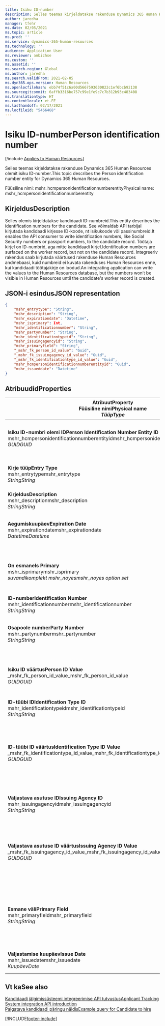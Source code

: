 ```yaml
---
title: Isiku ID-number
description: Selles teemas kirjeldatakse rakenduse Dynamics 365 Human Resources olemit isiku ID-number.
author: jaredha
manager: tfehr
ms.date: 02/05/2021
ms.topic: article
ms.prod: ''
ms.service: dynamics-365-human-resources
ms.technology: ''
audience: Application User
ms.reviewer: anbichse
ms.custom: ''
ms.assetid: ''
ms.search.region: Global
ms.author: jaredha
ms.search.validFrom: 2021-02-05
ms.dyn365.ops.version: Human Resources
ms.openlocfilehash: ebb74f51c6a00d5667593630822c1ef6bcb92138
ms.sourcegitcommit: 6affb3316be757c99e1fe9c7c7b312b93c483408
ms.translationtype: HT
ms.contentlocale: et-EE
ms.lasthandoff: 02/17/2021
ms.locfileid: "5466468"
---
```

# <a name="person-identification-number"></a><span data-ttu-id="e0926-103">Isiku ID-number</span><span class="sxs-lookup"><span data-stu-id="e0926-103">Person identification number</span></span>

[!include [Applies to Human Resources](../includes/applies-to-hr.md)]

<span data-ttu-id="e0926-104">Selles teemas kirjeldatakse rakenduse Dynamics 365 Human Resources olemit isiku ID-number.</span><span class="sxs-lookup"><span data-stu-id="e0926-104">This topic describes the Person identification number entity for Dynamics 365 Human Resources.</span></span>

<span data-ttu-id="e0926-105">Füüsiline nimi: mshr_hcmpersonidentificationnumberentity</span><span class="sxs-lookup"><span data-stu-id="e0926-105">Physical name: mshr_hcmpersonidentificationnumberentity</span></span>

## <a name="description"></a><span data-ttu-id="e0926-106">Kirjeldus</span><span class="sxs-lookup"><span data-stu-id="e0926-106">Description</span></span>

<span data-ttu-id="e0926-107">Selles olemis kirjeldatakse kandidaadi ID-numbreid.</span><span class="sxs-lookup"><span data-stu-id="e0926-107">This entity describes the identification numbers for the candidate.</span></span> <span data-ttu-id="e0926-108">See võimaldab API tarbijal kirjutada kandidaadi kirjesse ID-koode, nt isikukoode või passinumbreid.</span><span class="sxs-lookup"><span data-stu-id="e0926-108">It enables the API consumer to write identification numbers, like Social Security numbers or passport numbers, to the candidate record.</span></span> <span data-ttu-id="e0926-109">Töötaja kirjel on ID-numbrid, aga mitte kandidaadi kirjel.</span><span class="sxs-lookup"><span data-stu-id="e0926-109">Identification numbers are surfaced on the worker record, but not on the candidate record.</span></span> <span data-ttu-id="e0926-110">Integreeriv rakendus saab kirjutada väärtused rakenduse Human Resources andmebaasi, kuid numbreid ei kuvata rakenduses Human Resources enne, kui kandidaadi töötajakirje on loodud.</span><span class="sxs-lookup"><span data-stu-id="e0926-110">An integrating application can write the values to the Human Resources database, but the numbers won’t be visible in Human Resources until the candidate's worker record is created.</span></span>

## <a name="json-representation"></a><span data-ttu-id="e0926-111">JSON-i esindus</span><span class="sxs-lookup"><span data-stu-id="e0926-111">JSON representation</span></span>

```json
{
    "mshr_entrytype": "String",
    "mshr_description": "String",
    "mshr_expirationdate": "Datetime",
    "mshr_isprimary": Int,
    "mshr_identificationnumber": "String",
    "mshr_partynumber": "String",
    "mshr_identificationtypeid": "String",
    "mshr_issuingagencyid": "String",
    "mshr_primaryfield": "String",
    "_mshr_fk_person_id_value": "Guid",
    "_mshr_fk_issuingagency_id_value": "Guid",
    "_mshr_fk_identificationtype_id_value": "Guid",
    "mshr_hcmpersonidentificationnumberentityid": "Guid",
    "mshr_issueddate": "Datetime"
}
```

## <a name="properties"></a><span data-ttu-id="e0926-112">Atribuudid</span><span class="sxs-lookup"><span data-stu-id="e0926-112">Properties</span></span>

| <span data-ttu-id="e0926-113">Atribuut</span><span class="sxs-lookup"><span data-stu-id="e0926-113">Property</span></span><br><span data-ttu-id="e0926-114">**Füüsiline nimi**</span><span class="sxs-lookup"><span data-stu-id="e0926-114">**Physical name**</span></span><br><span data-ttu-id="e0926-115">**_Tüüp_**</span><span class="sxs-lookup"><span data-stu-id="e0926-115">**_Type_**</span></span> | <span data-ttu-id="e0926-116">Kasuta</span><span class="sxs-lookup"><span data-stu-id="e0926-116">Use</span></span> | <span data-ttu-id="e0926-117">Kirjeldus</span><span class="sxs-lookup"><span data-stu-id="e0926-117">Description</span></span> |
| --- | --- | --- |
| <span data-ttu-id="e0926-118">**Isiku ID-numbri olemi ID**</span><span class="sxs-lookup"><span data-stu-id="e0926-118">**Person Identification Number Entity ID**</span></span><br><span data-ttu-id="e0926-119">mshr_hcmpersonidentificationnumberentityid</span><span class="sxs-lookup"><span data-stu-id="e0926-119">mshr_hcmpersonidentificationnumberentityid</span></span><br><span data-ttu-id="e0926-120">*GUID*</span><span class="sxs-lookup"><span data-stu-id="e0926-120">*GUID*</span></span> | <span data-ttu-id="e0926-121">Kirjutuskaitstud</span><span class="sxs-lookup"><span data-stu-id="e0926-121">Read-only</span></span><br><span data-ttu-id="e0926-122">Nõutav</span><span class="sxs-lookup"><span data-stu-id="e0926-122">Required</span></span><br><span data-ttu-id="e0926-123">Süsteemi loodud</span><span class="sxs-lookup"><span data-stu-id="e0926-123">System-generated</span></span> | <span data-ttu-id="e0926-124">Isiku ID-numbri kirje kordumatu peamine identifikaator.</span><span class="sxs-lookup"><span data-stu-id="e0926-124">Unique primary identifier for the person identification number record.</span></span> |
| <span data-ttu-id="e0926-125">**Kirje tüüp**</span><span class="sxs-lookup"><span data-stu-id="e0926-125">**Entry Type**</span></span><br><span data-ttu-id="e0926-126">mshr_entrytype</span><span class="sxs-lookup"><span data-stu-id="e0926-126">mshr_entrytype</span></span><br><span data-ttu-id="e0926-127">*String*</span><span class="sxs-lookup"><span data-stu-id="e0926-127">*String*</span></span> | <span data-ttu-id="e0926-128">Loe-kirjuta</span><span class="sxs-lookup"><span data-stu-id="e0926-128">Read-write</span></span><br><span data-ttu-id="e0926-129">Valikuline</span><span class="sxs-lookup"><span data-stu-id="e0926-129">Optional</span></span> | <span data-ttu-id="e0926-130">Vaba väärtus ID-numbri kirjetüübile viitamiseks.</span><span class="sxs-lookup"><span data-stu-id="e0926-130">Free value to reference the type of entry for the identification number.</span></span> |
| <span data-ttu-id="e0926-131">**Kirjeldus**</span><span class="sxs-lookup"><span data-stu-id="e0926-131">**Description**</span></span><br><span data-ttu-id="e0926-132">mshr_description</span><span class="sxs-lookup"><span data-stu-id="e0926-132">mshr_description</span></span><br><span data-ttu-id="e0926-133">*String*</span><span class="sxs-lookup"><span data-stu-id="e0926-133">*String*</span></span> | <span data-ttu-id="e0926-134">Loe-kirjuta</span><span class="sxs-lookup"><span data-stu-id="e0926-134">Read-write</span></span><br><span data-ttu-id="e0926-135">Valikuline</span><span class="sxs-lookup"><span data-stu-id="e0926-135">Optional</span></span> | <span data-ttu-id="e0926-136">ID-numbri kirjeldus.</span><span class="sxs-lookup"><span data-stu-id="e0926-136">The description of the identification number.</span></span> |
| <span data-ttu-id="e0926-137">**Aegumiskuupäev**</span><span class="sxs-lookup"><span data-stu-id="e0926-137">**Expiration Date**</span></span><br><span data-ttu-id="e0926-138">mshr_expirationdate</span><span class="sxs-lookup"><span data-stu-id="e0926-138">mshr_expirationdate</span></span><br><span data-ttu-id="e0926-139">*Datetime*</span><span class="sxs-lookup"><span data-stu-id="e0926-139">*Datetime*</span></span> | <span data-ttu-id="e0926-140">Loe-kirjuta</span><span class="sxs-lookup"><span data-stu-id="e0926-140">Read-write</span></span><br><span data-ttu-id="e0926-141">Valikuline</span><span class="sxs-lookup"><span data-stu-id="e0926-141">Optional</span></span> | <span data-ttu-id="e0926-142">Kuupäev, millal seotud dokumendi ID-number aegub.</span><span class="sxs-lookup"><span data-stu-id="e0926-142">The date on which the identification number or associated document expires.</span></span> |
| <span data-ttu-id="e0926-143">**On esmane**</span><span class="sxs-lookup"><span data-stu-id="e0926-143">**Is Primary**</span></span><br><span data-ttu-id="e0926-144">mshr_isprimary</span><span class="sxs-lookup"><span data-stu-id="e0926-144">mshr_isprimary</span></span><br><span data-ttu-id="e0926-145">*suvandikomplekt mshr_noyes*</span><span class="sxs-lookup"><span data-stu-id="e0926-145">*mshr_noyes option set*</span></span> | <span data-ttu-id="e0926-146">Loe-kirjuta</span><span class="sxs-lookup"><span data-stu-id="e0926-146">Read-write</span></span><br><span data-ttu-id="e0926-147">Valikuline</span><span class="sxs-lookup"><span data-stu-id="e0926-147">Optional</span></span> | <span data-ttu-id="e0926-148">Määratleb, kas ID-number on selle ID-tüübi jaoks isiku esmane kirje.</span><span class="sxs-lookup"><span data-stu-id="e0926-148">Defines whether the identification number is the primary record for the person for this identification type.</span></span> |
| <span data-ttu-id="e0926-149">**ID-number**</span><span class="sxs-lookup"><span data-stu-id="e0926-149">**Identification Number**</span></span><br><span data-ttu-id="e0926-150">mshr_identificationnumber</span><span class="sxs-lookup"><span data-stu-id="e0926-150">mshr_identificationnumber</span></span><br><span data-ttu-id="e0926-151">*String*</span><span class="sxs-lookup"><span data-stu-id="e0926-151">*String*</span></span> | <span data-ttu-id="e0926-152">Loe-kirjuta</span><span class="sxs-lookup"><span data-stu-id="e0926-152">Read-write</span></span><br><span data-ttu-id="e0926-153">Nõutav</span><span class="sxs-lookup"><span data-stu-id="e0926-153">Required</span></span> | <span data-ttu-id="e0926-154">ID-number.</span><span class="sxs-lookup"><span data-stu-id="e0926-154">The identification number.</span></span> |
| <span data-ttu-id="e0926-155">**Osapoole number**</span><span class="sxs-lookup"><span data-stu-id="e0926-155">**Party Number**</span></span><br><span data-ttu-id="e0926-156">mshr_partynumber</span><span class="sxs-lookup"><span data-stu-id="e0926-156">mshr_partynumber</span></span><br><span data-ttu-id="e0926-157">*String*</span><span class="sxs-lookup"><span data-stu-id="e0926-157">*String*</span></span> | <span data-ttu-id="e0926-158">Loe-kirjuta</span><span class="sxs-lookup"><span data-stu-id="e0926-158">Read-write</span></span><br><span data-ttu-id="e0926-159">Nõutav</span><span class="sxs-lookup"><span data-stu-id="e0926-159">Required</span></span> | <span data-ttu-id="e0926-160">ID-numbri omanikuks oleva osapoole (isiku) identifikaator.</span><span class="sxs-lookup"><span data-stu-id="e0926-160">The identifier of the party (person) owning the identification number.</span></span> |
| <span data-ttu-id="e0926-161">**Isiku ID väärtus**</span><span class="sxs-lookup"><span data-stu-id="e0926-161">**Person ID Value**</span></span><br><span data-ttu-id="e0926-162">_mshr_fk_person_id_value</span><span class="sxs-lookup"><span data-stu-id="e0926-162">_mshr_fk_person_id_value</span></span><br><span data-ttu-id="e0926-163">*GUID*</span><span class="sxs-lookup"><span data-stu-id="e0926-163">*GUID*</span></span> | <span data-ttu-id="e0926-164">Kirjutuskaitstud</span><span class="sxs-lookup"><span data-stu-id="e0926-164">Read-only</span></span><br><span data-ttu-id="e0926-165">Nõutav</span><span class="sxs-lookup"><span data-stu-id="e0926-165">Required</span></span><br><span data-ttu-id="e0926-166">Võõrvõti: mshr_dirpersonentityid olemile mshr_dirpersonentity</span><span class="sxs-lookup"><span data-stu-id="e0926-166">Foreign key: mshr_dirpersonentityid of mshr_dirpersonentity entity</span></span> | <span data-ttu-id="e0926-167">Osapoole (isiku) kordumatu identifikaator.</span><span class="sxs-lookup"><span data-stu-id="e0926-167">The unique identifier of the party (person).</span></span> |
| <span data-ttu-id="e0926-168">**ID-tüübi ID**</span><span class="sxs-lookup"><span data-stu-id="e0926-168">**Identification Type ID**</span></span><br><span data-ttu-id="e0926-169">mshr_identificationtypeid</span><span class="sxs-lookup"><span data-stu-id="e0926-169">mshr_identificationtypeid</span></span><br><span data-ttu-id="e0926-170">*String*</span><span class="sxs-lookup"><span data-stu-id="e0926-170">*String*</span></span> | <span data-ttu-id="e0926-171">Loe-kirjuta</span><span class="sxs-lookup"><span data-stu-id="e0926-171">Read-write</span></span><br><span data-ttu-id="e0926-172">Nõutav</span><span class="sxs-lookup"><span data-stu-id="e0926-172">Required</span></span> | <span data-ttu-id="e0926-173">ID-numbri tüüp.</span><span class="sxs-lookup"><span data-stu-id="e0926-173">The type of identification number.</span></span> |
| <span data-ttu-id="e0926-174">**ID-tüübi ID väärtus**</span><span class="sxs-lookup"><span data-stu-id="e0926-174">**Identification Type ID Value**</span></span><br><span data-ttu-id="e0926-175">_mshr_fk_identificationtype_id_value</span><span class="sxs-lookup"><span data-stu-id="e0926-175">_mshr_fk_identificationtype_id_value</span></span><br><span data-ttu-id="e0926-176">*GUID*</span><span class="sxs-lookup"><span data-stu-id="e0926-176">*GUID*</span></span> | <span data-ttu-id="e0926-177">Kirjutuskaitstud</span><span class="sxs-lookup"><span data-stu-id="e0926-177">Read-only</span></span><br><span data-ttu-id="e0926-178">Nõutav</span><span class="sxs-lookup"><span data-stu-id="e0926-178">Required</span></span><br><span data-ttu-id="e0926-179">Võõrvõti: mshr_hcmidentificationtypeentityid olemist mshr_hcmidentificationtypeentity entity</span><span class="sxs-lookup"><span data-stu-id="e0926-179">Foreign key: mshr_hcmidentificationtypeentityid of mshr_hcmidentificationtypeentity entity</span></span> | <span data-ttu-id="e0926-180">ID-tüübi süsteemi loodud kordumatu identifikaator.</span><span class="sxs-lookup"><span data-stu-id="e0926-180">System-generated unique identifier of the identification type.</span></span> |
| <span data-ttu-id="e0926-181">**Väljastava asutuse ID**</span><span class="sxs-lookup"><span data-stu-id="e0926-181">**Issuing Agency ID**</span></span><br><span data-ttu-id="e0926-182">mshr_issuingagencyid</span><span class="sxs-lookup"><span data-stu-id="e0926-182">mshr_issuingagencyid</span></span><br><span data-ttu-id="e0926-183">*String*</span><span class="sxs-lookup"><span data-stu-id="e0926-183">*String*</span></span> | <span data-ttu-id="e0926-184">Loe-kirjuta</span><span class="sxs-lookup"><span data-stu-id="e0926-184">Read-write</span></span><br><span data-ttu-id="e0926-185">Valikuline</span><span class="sxs-lookup"><span data-stu-id="e0926-185">Optional</span></span> | <span data-ttu-id="e0926-186">ID-koodi väljastanud asutus või organisatsioon.</span><span class="sxs-lookup"><span data-stu-id="e0926-186">The agency or organization issuing the identification number.</span></span> |
| <span data-ttu-id="e0926-187">**Väljastava asutuse ID väärtus**</span><span class="sxs-lookup"><span data-stu-id="e0926-187">**Issuing Agency ID Value**</span></span><br><span data-ttu-id="e0926-188">_mshr_fk_issuingagency_id_value</span><span class="sxs-lookup"><span data-stu-id="e0926-188">_mshr_fk_issuingagency_id_value</span></span><br><span data-ttu-id="e0926-189">*GUID*</span><span class="sxs-lookup"><span data-stu-id="e0926-189">*GUID*</span></span> | <span data-ttu-id="e0926-190">Kirjutuskaitstud</span><span class="sxs-lookup"><span data-stu-id="e0926-190">Read-only</span></span><br><span data-ttu-id="e0926-191">Valikuline</span><span class="sxs-lookup"><span data-stu-id="e0926-191">Optional</span></span><br><span data-ttu-id="e0926-192">Võõrvõti: mshr_hcmissuingagencyentityid olemist mshr_hcmissuingagencyentity entity</span><span class="sxs-lookup"><span data-stu-id="e0926-192">Foreign key: mshr_hcmissuingagencyentityid of mshr_hcmissuingagencyentity entity</span></span> | <span data-ttu-id="e0926-193">ID-numbri väljastanud asutuse süsteemi loodud kordumatu identifikaator.</span><span class="sxs-lookup"><span data-stu-id="e0926-193">System-generated unique identifier of the agency issuing the identification number.</span></span> |
| <span data-ttu-id="e0926-194">**Esmane väli**</span><span class="sxs-lookup"><span data-stu-id="e0926-194">**Primary Field**</span></span><br><span data-ttu-id="e0926-195">mshr_primaryfield</span><span class="sxs-lookup"><span data-stu-id="e0926-195">mshr_primaryfield</span></span><br><span data-ttu-id="e0926-196">*String*</span><span class="sxs-lookup"><span data-stu-id="e0926-196">*String*</span></span> | <span data-ttu-id="e0926-197">Kirjutuskaitstud</span><span class="sxs-lookup"><span data-stu-id="e0926-197">Read-only</span></span><br><span data-ttu-id="e0926-198">Nõutav</span><span class="sxs-lookup"><span data-stu-id="e0926-198">Required</span></span> | <span data-ttu-id="e0926-199">Väli, mida kasutatakse üksusekirje esmase ID-na.</span><span class="sxs-lookup"><span data-stu-id="e0926-199">Field to be used as an identifier of the entity record.</span></span> <span data-ttu-id="e0926-200">Osapoole numbri, ID tüübi ID ja ID-numbri kombinatsioon.</span><span class="sxs-lookup"><span data-stu-id="e0926-200">Combination of party number, identification type ID, and identification number.</span></span> |
| <span data-ttu-id="e0926-201">**Väljastamise kuupäev**</span><span class="sxs-lookup"><span data-stu-id="e0926-201">**Issue Date**</span></span><br><span data-ttu-id="e0926-202">mshr_issuedate</span><span class="sxs-lookup"><span data-stu-id="e0926-202">mshr_issuedate</span></span><br><span data-ttu-id="e0926-203">*Kuupäev*</span><span class="sxs-lookup"><span data-stu-id="e0926-203">*Date*</span></span> | <span data-ttu-id="e0926-204">Loe-kirjuta</span><span class="sxs-lookup"><span data-stu-id="e0926-204">Read-write</span></span><br><span data-ttu-id="e0926-205">Valikuline</span><span class="sxs-lookup"><span data-stu-id="e0926-205">Optional</span></span> | <span data-ttu-id="e0926-206">ID-numbri väljastamise kuupäev.</span><span class="sxs-lookup"><span data-stu-id="e0926-206">The date the identification number was issued.</span></span> |

## <a name="see-also"></a><span data-ttu-id="e0926-207">Vt ka</span><span class="sxs-lookup"><span data-stu-id="e0926-207">See also</span></span>

[<span data-ttu-id="e0926-208">Kandidaadi jälgimissüsteemi integreerimise API tutvustus</span><span class="sxs-lookup"><span data-stu-id="e0926-208">Applicant Tracking System integration API introduction</span></span>](hr-admin-integration-ats-api-introduction.md)<br>
[<span data-ttu-id="e0926-209">Palgatava kandidaadi päringu näidis</span><span class="sxs-lookup"><span data-stu-id="e0926-209">Example query for Candidate to hire</span></span>](hr-admin-integration-ats-api-candidate-to-hire-example-query.md)



[!INCLUDE[footer-include](../includes/footer-banner.md)]